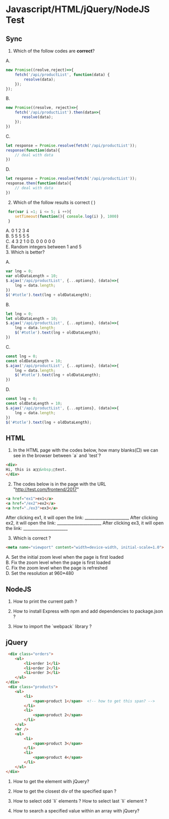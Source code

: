 # Javascript/HTML/jQuery/NodeJS Test
## Sync
1. Which of the follow codes are **correct**?

A. 
```javascript
new Promise((reolve,reject)=>{
    fetch('/api/productList', function(data) {
        resolve(data);
    });
});
```
B.
```javascript
new Promise((resolve, reject)=>{
    fetch('/api/productList').then(data=>{
       resolve(data); 
    });
})
```
C.
```javascript
let response = Promise.resolve(fetch('/api/productList'));
response(function(data){
    // deal with data
})
```
D.
```javascript
let response = Promise.resolve(fetch('/api/productList'));
response.then(function(data){
    // deal with data
})
```
2. Which of the follow results is correct (  )
```javascript
 for(var i =1; i <= 5; i ++){
 	setTimeout(function(){ console.log(i) }, 1000)
 }
 ```
 A. 0 1 2 3 4  
 B. 5 5 5 5 5  
 C. 4 3 2 1 0 
 D. 0 0 0 0 0    
 E. Random integers between 1 and 5  
3. Which is better?

A.
```javascript
var lng = 0;
var oldDataLength = 10;
$.ajax('/api/productList', {...options}, (data)=>{
    lng = data.length;
})
$('#totle').text(lng + oldDataLength);
```
B.
```javascript
let lng = 0;
let oldDataLength = 10;
$.ajax('/api/productList', {...options}, (data)=>{
    lng = data.length;
    $('#totle').text(lng + oldDataLength);
})
```
C.
```javascript
const lng = 0;
const oldDataLength = 10;
$.ajax('/api/productList', {...options}, (data)=>{
    lng = data.length;
    $('#totle').text(lng + oldDataLength);
})
```
D.
```javascript
const lng = 0;
const oldDataLength = 10;
$.ajax('/api/productList', {...options}, (data)=>{
    lng = data.length;
})
$('#totle').text(lng + oldDataLength);
```
## HTML
1. In the HTML page with the codes below, how many blanks(□) we can see in the browser between \`a\` and \`test\`?
```HTML
<div>
Hi, this is a□□&nbsp;□test.
</div>
```
2. The codes below is in the page with the URL "http://test.com/frontend/2017"  
```HTML
<a href="ex1">ex1</a>
<a href="/ex2">ex2</a>
<a href="./ex3">ex3</a>
```
After clicking ex1, it will open the link: ______________________
After clicking ex2, it will open the link: ______________________
After clicking ex3, it will open the link: ______________________

3. Which is correct ?
```HTML
<meta name="viewport" content="width=device-width, initial-scale=1.0">
```
A. Set the initial zoom level when the page is first loaded  
B. Fix the zoom level when the page is first loaded  
C. Fix the zoom level when the page is refreshed  
D. Set the resolution at 960*480

## NodeJS
1. How to print the current path ?

2. How to install Express with npm and add dependencies to package.json ?

3. How to import the  \`webpack\` library ?

## jQuery
```HTML
 <div class="orders">
    <ul>
        <li>order 1</li>
        <li>order 2</li>
        <li>order 3</li>
    </ul>
</div>
 <div class="products">
    <ul>
        <li>
            <span>product 1</span>  <!-- how to get this span? -->
        </li>
        <li>
            <span>product 2</span>
        </li>
    </ul>
    <hr />
    <ul>
        <li>
            <span>product 3</span>
        </li>
        <li>
            <span>product 4</span>
        </li>
    </ul>
</div>
 ```
1. How to get the element with jQuery?

2. How to get the closest div of the specified span ?

3. How to select odd \`li\` elements ? How to select last \`li\` element ?

5. How to search a specified value within an array with jQuery?
